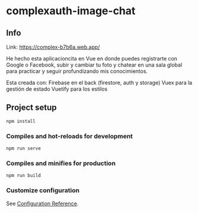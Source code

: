 # complexauth-image-chat

## Info

Link: https://complex-b7b6a.web.app/

He hecho esta aplicacioncita en Vue en donde puedes registrarte con Google o Facebook, subir y cambiar tu foto y chatear en una sala global para practicar y seguir profundizando mis conocimientos.


Esta creada con:
Firebase en el back (firestore, auth y storage)
Vuex para la gestión de estado
Vuetify para los estilos


## Project setup
```
npm install
```

### Compiles and hot-reloads for development
```
npm run serve
```

### Compiles and minifies for production
```
npm run build
```

### Customize configuration
See [Configuration Reference](https://cli.vuejs.org/config/).

